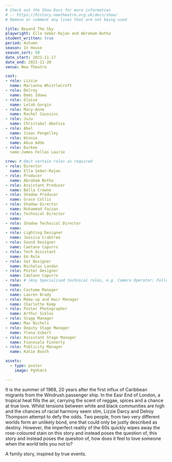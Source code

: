 ```yaml
---
# Check out the Show Docs for more information
# -- https://history.newtheatre.org.uk/docs/show/
# Remove or comment any lines that are not being used

title: Beyond The Sky
playwright: Ella Seber-Rajan and Abraham Botha
student_written: true
period: Autumn
season: In House
season_sort: 50
date_start: 2021-11-17
date_end: 2021-11-20
venue: New Theatre

cast:
- role: Lizzie 
  name: Marianna Whistlecroft
- role: Delroy
  name: Demi Idowu
- role: Eloise
  name: Lelah Gorgin
- role: Mary-Anne
  name: Rachel Coussins
- role: JuJu
  name: Christabel Abotsie
- role: Abel
  name: Isaac Pengelley
- role: Winnie
  name: Akua Addo
- role: Durkee
  name:James Fellas Laurie

crew: # Omit certain roles as required
- role: Director
  name: Ella Seber-Rajan
- role: Producer
  name: Abraham Botha
- role: Assistant Producer
  name: Bella Crowne
- role: Shadow Producer
  name: Grace Collis
- role: Shadow Director
  name: Muhammad Faizan
- role: Technical Director 
  name:
- role: Shadow Technical Director
  name:
- role: Lighting Designer 
  name: Jessica Crabtree
- role: Sound Designer 
  name: Caetano Capurro
- role: Tech Assistant
  name: Em Rule
- role: Set Designer 
  name: Nicholas Landon
- role: Poster Designer 
  name: Caetano Capurro
- role: # (Any Specialised technical roles, e.g. Camera Operator; Followspot Operator etc.) 
  name:
- role: Costume Manager
  name: Lauren Brady
- role: Make-up and Hair Manager
  name: Charlotte Kemp
- role: Poster Photographer
  name: Arthur Siklos
- role: Stage Manager 
  name: Max Nichols
- role: Deputy Stage Manager 
  name: Ylana Gibert
- role: Assistant Stage Manager 
  name: Fionnuala Finnerty
- role: Publicity Manager
  name: Katie Booth

assets:
  - type: poster
    image: PgVh4cS

---
```

It is the summer of 1968, 20 years after the first influx of Caribbean migrants from the Windrush passenger ship. In the Easr End of London, a tropical heat fills the air, carrying the scent of reggae, spices and a chance at true love. Whilst tensions between white and black communities are high and the chances of racial harmony seem slim, Lizzie Darcy and Delroy Thompson attempt to defy the odds. Two people, from two very different worlds form an unlikely bond, one that could only be justly described as destiny. However, the imperfect reality of the 60s quickly wipes away the rose-coloured stain on this story and instead poses the question of, this story and instead poses the quesiton of, how does it feel to love someone when the world tells you not to?

A fsmily story, inspired by true events.
